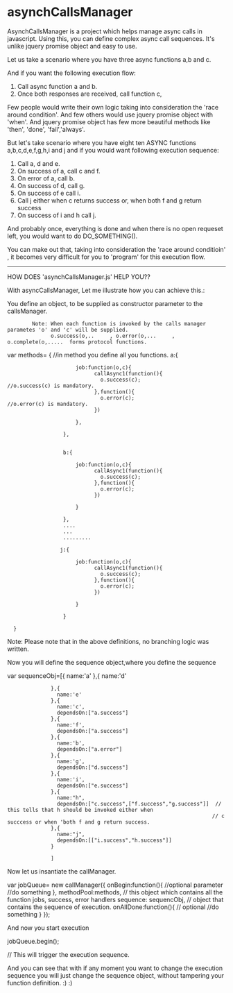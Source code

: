 asynchCallsManager
==================

AsynchCallsManager is a project which helps manage async calls in javascript. 
Using this, you can define complex async call sequences. It's unlike jquery promise object and easy to use.

Let us take a scenario where you have three async functions a,b and c.

And if you want the following execution flow:

  1. Call async function a and b.
  2. Once both responses are received, call function c,
  
Few people would write their own logic taking into consideration the 'race around condition'.
And few others would use jquery promise object with 'when'. 
And jquery promise object has few more beautiful methods like 'then', 'done', 'fail','always'.

But let's take scenario where you have eight ten ASYNC functions a,b,c,d,e,f,g,h,i and j and if you would want following execution
sequence:
  
  1. Call a, d and e.
  2. On success of a, call c and f.
  3. On error of a, call b.
  4. On success of d, call g.
  5. On success of e call i.
  6. Call j either when c returns success or, when both f and g return success
  7. On success of i and h call j.
  
And probably once, everything is done and when there is no open requeset left, you would want to do DO_SOMETHING().

You can make out that, taking into consideration the 'race around conditioin' , 
it becomes very difficult for you to 'program' for this execution flow.

-----------------------------------------------------------------------------

HOW DOES 'asynchCallsManager.js' HELP YOU??

  
With asyncCallsManager, Let me illustrate how you can achieve this.:



You define an object, to be supplied as constructor parameter to the callsManager.

            Note: When each function is invoked by the calls manager parametes 'o' and 'c' will be supplied.
                  o.success(o,..     , o.error(o,...     , o.complete(o,.....  forms protocol functions. 
                  
                  
var methods=  {                                    //in method you define all you functions.
                      a:{
                      
                          job:function(o,c){
                                callAsync1(function(){
                                  o.success(c);                       //o.success(c) is mandatory.
                                },function(){
                                  o.error(c);                         //o.error(c) is mandatory.
                                })
                          
                          },                       
                      
                      },
                      
                      
                      b:{
                      
                          job:function(o,c){
                                callAsync1(function(){
                                  o.success(c);
                                },function(){
                                  o.error(c);
                                })
                          
                          }
                      
                      },
                      ....
                      ...
                      .........
                      
                     j:{
                      
                          job:function(o,c){
                                callAsync1(function(){
                                  o.success(c);
                                },function(){
                                  o.error(c);
                                })
                          
                          }
                      
                      }
                  
      }
        
        
Note: Please note that in the above definitions, no branching logic was written.     

Now you will define the sequence object,where you define the sequence

var sequenceObj=[{
                    name:'a'
                  },{
                    name:'d'
                  
                  },{
                    name:'e'
                  },{
                    name:'c',
                    dependsOn:["a.success"]
                  },{
                    name:'f',
                    dependsOn:["a.success"]
                  },{
                    name:'b',
                    dependsOn:["a.error"]
                  },{
                    name:'g',
                    dependsOn:["d.success"]
                  },{
                    name:'i',
                    dependsOn:["e.success"]
                  },{
                    name:"h",
                    dependsOn:["c.success",["f.success","g.success"]]  // this tells that h should be invoked either when 
                                                                      // c succcess or when 'both f and g return success.
                  },{
                    name:"j",
                    dependsOn:[["i.success","h.success"]]
                  }
                  
                  ]
                  

Now let us insantiate the callManager.

var jobQueue= new callManager({
              onBegin:function(){       //optional parameter
                  //do something
              },
              methodPool:methods,         // this object which contains all the function jobs, success, error handlers
              sequence: sequencObj,       // object that contains the sequence of execution.
              onAllDone:function(){       // optional 
                  //do something
              }
            });
            
And now you start execution

jobQueue.begin();

// This will trigger the  execution sequence. 



And you can see that with if any moment you want to change the execution sequence you will just change the sequence object,
without tampering your function definition. :) :)
  

  
